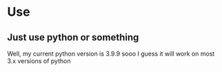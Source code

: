 # Use

## Just use python or something

Well, my current python version is 3.9.9 sooo
I guess it will work on most 3.x versions of python